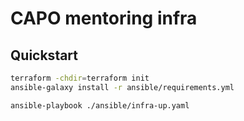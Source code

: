 # CAPO mentoring infra

## Quickstart

```bash
terraform -chdir=terraform init
ansible-galaxy install -r ansible/requirements.yml
```

```
ansible-playbook ./ansible/infra-up.yaml
```
